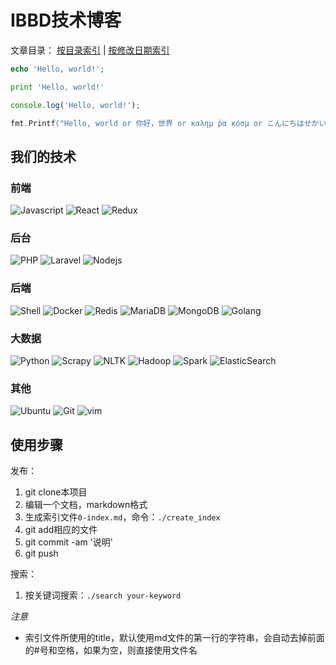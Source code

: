 # IBBD技术博客

文章目录： [按目录索引](https://github.com/IBBD/blog/blob/master/0-index.md) | [按修改日期索引](https://github.com/IBBD/blog/blob/master/0-index-date.md)  


```php
echo 'Hello, world!';
```

```python
print 'Hello, world!'
```

```javascript
console.log('Hello, world!');
```

```go
fmt.Printf("Hello, world or 你好，世界 or καλημ ́ρα κóσμ or こんにちはせかい\n")
```

## 我们的技术

### 前端

![Javascript](/_img/javascript.jpg)
![React](/_img/react.jpg)
![Redux](/_img/redux.png)

### 后台

![PHP](/_img/php.jpg)
![Laravel](/_img/laravel.jpg)
![Nodejs](/_img/nodejs.jpg)

### 后端

![Shell](/_img/shell.jpg)
![Docker](/_img/docker.jpg)
![Redis](/_img/redis.jpg)
![MariaDB](/_img/mariadb.jpg)
![MongoDB](/_img/mongodb.jpg)
![Golang](/_img/golang.jpg)

### 大数据

![Python](/_img/python.jpg)
![Scrapy](/_img/scrapy.jpg)
![NLTK](/_img/nltk.jpg)
![Hadoop](/_img/hadoop.jpg)
![Spark](/_img/spark.jpg)
![ElasticSearch](/_img/elasticsearch.jpg)

### 其他

![Ubuntu](/_img/ubuntu.jpg)
![Git](/_img/git.jpg)
![vim](/_img/vim.jpg)


## 使用步骤

发布：

1. git clone本项目
2. 编辑一个文档，markdown格式
3. 生成索引文件`0-index.md`，命令：`./create_index`
4. git add相应的文件
5. git commit -am '说明'
6. git push

搜索：

1. 按关键词搜索：`./search your-keyword`

*注意* 

- 索引文件所使用的title，默认使用md文件的第一行的字符串，会自动去掉前面的#号和空格，如果为空，则直接使用文件名

